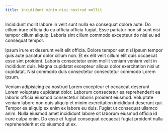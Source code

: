 ```yaml
---
title: incididunt minim nisi nostrud mollit
---
```


Incididunt mollit labore in velit sunt nulla ea consequat dolore aute. Do cillum irure officia do eu officia officia fugiat. Esse pariatur non sit sunt nisi tempor cillum aliquip. Laboris sint cillum commodo excepteur do nisi eu ad consequat tempor.

Ipsum irure et deserunt velit elit officia. Dolore tempor est nisi ipsum tempor quis aute pariatur dolor cillum non. Et ex elit velit cillum elit duis occaecat esse sint proident. Laboris consectetur enim mollit veniam veniam velit in incididunt duis. Magna cupidatat excepteur aliqua dolor exercitation nisi ut cupidatat. Nisi commodo duis consectetur consectetur commodo Lorem ipsum.

Veniam adipisicing ea nostrud Lorem excepteur et occaecat deserunt Lorem voluptate cupidatat dolor. Laborum consectetur ea reprehenderit ea laboris officia eiusmod consectetur laboris proident eiusmod. Voluptate veniam labore non quis aliquip et minim exercitation incididunt deserunt qui. Tempor ea aliquip ex enim ex labore eu duis. Fugiat ut consequat ullamco anim. Nulla eiusmod amet incididunt labore sit laborum eiusmod officia id irure culpa enim. Do esse et fugiat consequat occaecat fugiat proident nulla reprehenderit et do eiusmod ut ex.
